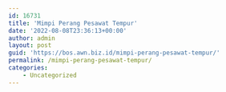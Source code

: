 ```yaml
---
id: 16731
title: 'Mimpi Perang Pesawat Tempur'
date: '2022-08-08T23:36:13+00:00'
author: admin
layout: post
guid: 'https://bos.awn.biz.id/mimpi-perang-pesawat-tempur/'
permalink: /mimpi-perang-pesawat-tempur/
categories:
    - Uncategorized
---
```


